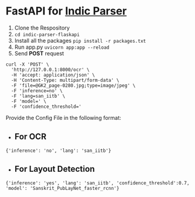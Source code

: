 # FastAPI for [Indic Parser](https://github.com/document-analysis-tools/indic-parser)

1. Clone the Respository
2. ```cd indic-parser-flaskapi```
3. Install all the packages ```pip install -r packages.txt```
4. Run app.py ```uvicorn app:app --reload```
5. Send <b>POST</b> request
```
curl -X 'POST' \
  'http://127.0.0.1:8000/ocr' \
  -H 'accept: application/json' \
  -H 'Content-Type: multipart/form-data' \
  -F 'file=@GK2_page-0280.jpg;type=image/jpeg' \
  -F 'inference=no' \
  -F 'lang=san_iitb' \
  -F 'model=' \
  -F 'confidence_threshold='
```

Provide the Config File in the following format:

- ## For OCR
```
{'inference': 'no', 'lang': 'san_iitb'}
```

- ## For Layout Detection
```
{'inference': 'yes', 'lang': 'san_iitb', 'confidence_threshold':0.7, 'model': 'Sanskrit_PubLayNet_faster_rcnn'}
```
